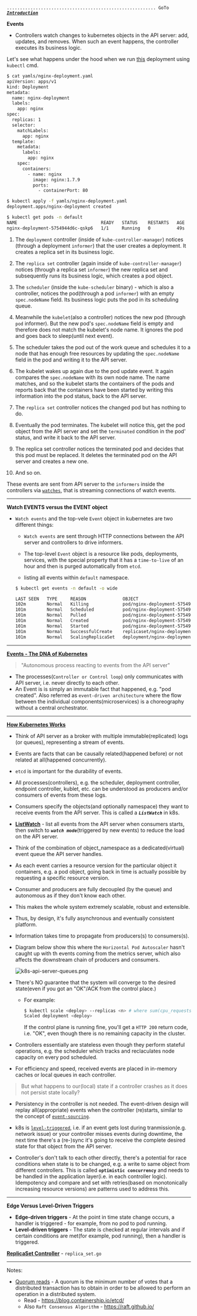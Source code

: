 `......................................................... GoTo` [***`Introduction`***](README.md)


**Events**

- Controllers watch changes to kubernetes objects in the API server: add, updates, and removes. 
  When such an event happens, the controller executes its business logic.


Let's see what happens under the hood when we run [this](yamls/nginx-deployment.yaml) deployment using `kubectl` cmd.

```bash
$ cat yamls/nginx-deployment.yaml
apiVersion: apps/v1
kind: Deployment
metadata:
  name: nginx-deployment
  labels:
    app: nginx
spec:
  replicas: 1
  selector:
    matchLabels:
      app: nginx
  template:
    metadata:
      labels:
        app: nginx
    spec:
      containers:
        - name: nginx
          image: nginx:1.7.9
          ports:
            - containerPort: 80

$ kubectl apply -f yamls/nginx-deployment.yaml 
deployment.apps/nginx-deployment created

$ kubectl get pods -n default
NAME                                READY   STATUS    RESTARTS   AGE
nginx-deployment-5754944d6c-qskp6   1/1     Running   0          49s

```

1. The `deployment` controller (inside of `kube-controller-manager`) notices (through a deployment `informer`) that the user creates a deployment. It creates a replica set in its business logic.

2. The `replica set` controller (again inside of `kube-controller-manager`) notices (through a replica set `informer`) the new replica set and subsequently runs its business logic, which creates a pod object.

3. The `scheduler` (inside the `kube-scheduler` binary) - which is also a controller, notices the pod(through a pod `informer`) with an empty `spec.nodeName` field. Its business logic puts the pod in its scheduling queue.

4. Meanwhile the `kubelet`(also a controller) notices the new pod (through `pod` informer). But the new pod's `spec.nodeName` field is empty and therefore does not match the kubelet's node name. It ignores the pod and goes back to sleep(until next event).

5. The scheduler takes the pod out of the work queue and schedules it to a node that has enough free resources by updating the `spec.nodeName` field in the pod and writing it to the API server.

6. The kubelet wakes up again due to the pod update event. It again compares the `spec.nodeName` with its own node name. The name matches, and so the kubelet starts the containers of the pods and reports back that the containers have been started by writing this information into the pod status, back to the API server.

7. The `replica set` controller notices the changed pod but has nothing to do.

8. Eventually the pod terminates. The kubelet will notice this, get the pod object from the API server and set the `terminated` condition in the pod' status, and write it back to the API server.

9. The replica set controller notices the terminated pod and decides that this pod must be replaced. It deletes the terminated pod on the API server and creates a new one.

10. And so on.


These events are sent from API server to the  `informers` inside the controllers via [`watches`](https://github.com/kubernetes/apimachinery/tree/master/pkg/watch), that is streaming connections of watch events.

_______________________________________________________________________________

**Watch EVENTS versus the EVENT object** 

- `Watch events` and the top-vele `Event` object in kubernetes are two different things:
  - `Watch events` are sent through HTTP connections between the API server and controllers to drive informers.
  - The top-level `Event` object is a resource like pods, deployments, services, with the special property that it has a `time-to-live` of an hour and then is purged automatically from `etcd`.
  
  - listing all events within `default` namespace.
  
  ```bash
  $ kubectl get events -n default -o wide
  ```
    ```bash
    LAST SEEN   TYPE     REASON              OBJECT                                   SUBOBJECT                SOURCE                        MESSAGE                                                                                 FIRST SEEN   COUNT   NAME
    102m        Normal   Killing             pod/nginx-deployment-5754944d6c-qskp6    spec.containers{nginx}   kubelet, kind-control-plane   Stopping container nginx                                                                102m         1       nginx-deployment-5754944d6c-qskp6.15d485b7e7814f9b
    101m        Normal   Scheduled           pod/nginx-deployment-5754944d6c-xjsdt                             default-scheduler             Successfully assigned default/nginx-deployment-5754944d6c-xjsdt to kind-control-plane   101m         1       nginx-deployment-5754944d6c-xjsdt.15d485c83fc83bfa
    101m        Normal   Pulled              pod/nginx-deployment-5754944d6c-xjsdt    spec.containers{nginx}   kubelet, kind-control-plane   Container image "nginx:1.7.9" already present on machine                                101m         1       nginx-deployment-5754944d6c-xjsdt.15d485c88ae70d10
    101m        Normal   Created             pod/nginx-deployment-5754944d6c-xjsdt    spec.containers{nginx}   kubelet, kind-control-plane   Created container nginx                                                                 101m         1       nginx-deployment-5754944d6c-xjsdt.15d485c90c3b9ae5
    101m        Normal   Started             pod/nginx-deployment-5754944d6c-xjsdt    spec.containers{nginx}   kubelet, kind-control-plane   Started container nginx                                                                 101m         1       nginx-deployment-5754944d6c-xjsdt.15d485c91ba54002
    101m        Normal   SuccessfulCreate    replicaset/nginx-deployment-5754944d6c                            replicaset-controller         Created pod: nginx-deployment-5754944d6c-xjsdt                                          101m         1       nginx-deployment-5754944d6c.15d485c838b5d6a2
    101m        Normal   ScalingReplicaSet   deployment/nginx-deployment                                       deployment-controller         Scaled up replica set nginx-deployment-5754944d6c to 1                                  101m         1       nginx-deployment.15d485c837619e42
    
    ```  

_____________________________________________________________________________________

**[Events - The DNA of Kubernetes](https://www.mgasch.com/2018/08/k8sevents/)**

> "Autonomous process reacting to events from the API server"

- The processes(`Controller or Control loop`) only communicates with API server, i.e. never directly to each other.
- An Event is   is simply an immutable fact that happened, e.g. "pod created". Also referred as `event-driven architecture` where the flow between the individual components(microservices) is a choreography without a central orchestrator.

______________________________________________________________________________________

**[How Kubernetes Works](https://www.mgasch.com/2018/08/k8sevents/)**

- Think of API server as a broker with multiple immutable(replicated) logs (or queues), representing a stream of events.
- Events are facts that can be causally related(happened before) or not related at all(happened concurrently).
- `etcd` is important for the durability of events.

- All processes(controllers), e.g. the scheduler, deployment controller, endpoint controller, kublet, etc. can be understood as producers and/or consumers of events from these logs.
- Consumers specify the objects(and optionally namespace) they want to receive events from the API server. This is called a ***`ListWatch`*** in k8s.
- **[ListWatch](https://godoc.org/k8s.io/client-go/tools/cache#ListWatch)** - list all events from the API server when consumers starts, then switch to ***`watch mode`***(triggered by new events) to reduce the load on the API server.

- Think of the combination of object_namespace as a dedicated(virtual) event queue the API server handles.
- As each event carries a resource version for the particular object it containers, e.g. a pod object, going back in time is actually possible by requesting a specific resource version.

- Consumer and producers are fully decoupled (by the queue) and autonomous as if they don't know each other.
- This makes the whole system extremely scalable, robust and extensible.

- Thus, by design, it's fully asynchronous and eventually consistent platform.
- Information takes time to propagate from producers(s) to consumers(s). 
- Diagram below show this where the `Horizontal Pod Autoscaler` hasn't caught up with th events coming from the metrics server, which also affects the downstream chain of producers and consumers.
  
  ![k8s-api-server-queues.png](https://www.mgasch.com/images/k8s-api-server-queues.png)
  
- There's NO guarantee that the system will converge to the desired state(even if you got an "OK"/ACK from the control place.)
  - For example:
    ```bash
    $ kubectl scale <deploy> --replicas <n> # where sum(cpu_requests) > cluster_capacity
    Scaled deployment <deploy>
    ```
    
    If the control plane is running fine, you'll get a `HTTP 200` return code, i.e. "OK", even though there is no remaining capacity in the cluster.

- Controllers essentially are stateless even though they perform stateful operations, e.g. the scheduler which tracks and reclaculates node capacity on every pod scheduled. 
- For efficiency and speed, received events are placed in in-memory caches or local queues in each controller.


> But what happens to our(local) state if a controller crashes as it does not persist state locally?

- Persistency in the controller is not needed. The event-driven design will replay all(appropriate) events when the controller (re)starts, similar to the concept of [`event-sourcing`](https://martinfowler.com/eaaDev/EventSourcing.html).
- k8s is [`level-triggered`](https://speakerdeck.com/thockin/edge-vs-level-triggered-logic), i.e. if an event gets lost during tranmission(e.g. network issue) or your controller misses events during downtime, the next time there's a (re-)sync it's going to receive the complete desired state for that object from the API server.

- Controller's don't talk to each other directly, there's a potential for race conditions when state is to be changed, e.g. a write to same object from different controllers. This is called **`optimistic concurrency`** and needs to be handled in the application layer(i.e. in each controller logic). Idempotency and compare and set with retries(based on monotonically increasing resource versions) are patterns used to address this. 


---
**Edge Versus Level-Driven Triggers**

- **Edge-driven triggers** - At the point in time state change occurs, a handler is triggered - for example, from no pod to pod running.
- **Level-driven triggers** - The state is checked at regular intervals and if certain conditions are met(for example, pod running), then a handler is triggered.

**[ReplicaSet Controller](https://github.com/kubernetes/kubernetes/blob/master/pkg/controller/replicaset/replica_set.go)** - `replica_set.go`












_____________________________________________________________________________________
Notes:
- [Quorum reads](https://github.com/kubernetes/kubernetes/issues/59848) - A quorum is the minimum number of votes that a distributed transaction has to obtain in order to be allowed to perform an operation in a distributed system.
  - Read - https://blog.containership.io/etcd/
  - Also `Raft Consensus Algorithm` - https://raft.github.io/